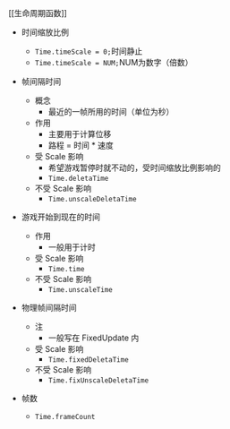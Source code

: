 
[[生命周期函数]]

- 时间缩放比例
	- `Time.timeScale = 0;`时间静止
	- `Time.timeScale = NUM;`NUM为数字（倍数）

- 帧间隔时间
	- 概念
		- 最近的一帧所用的时间（单位为秒）
	- 作用
		- 主要用于计算位移
		- 路程 = 时间 * 速度
	- 受 Scale 影响
		- 希望游戏暂停时就不动的，受时间缩放比例影响的
		- `Time.deletaTime`
	- 不受 Scale 影响
		- `Time.unscaleDeletaTime`

- 游戏开始到现在的时间
	- 作用
		- 一般用于计时
	- 受 Scale 影响
		- `Time.time`
	- 不受 Scale 影响
		- `Time.unscaleTime`

- 物理帧间隔时间
	- 注
		- 一般写在 FixedUpdate 内
	- 受 Scale 影响
		- `Time.fixedDeletaTime`
	- 不受 Scale 影响
		- `Time.fixUnscaleDeletaTime`

- 帧数
	- `Time.frameCount`